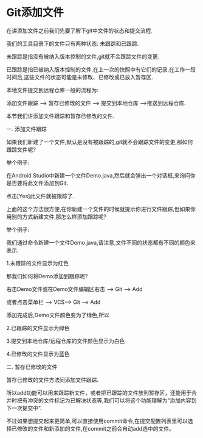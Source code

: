 # Git添加文件

在讲添加文件之前我们先要了解下git中文件的状态和提交流程.

我们的工具目录下的文件只有两种状态: 未跟踪和已跟踪.

未跟踪是指没有被纳入版本控制的文件,git就不会跟踪文件的变更.

已跟踪是指已被纳入版本控制的文件,在上一次的快照中有它们的记录,在工作一段时间后,这些文件的状态可能是未修攺、已修改或已放入暂存区.

本地文件提交到远程仓库一般的流程为:

添加文件跟踪 —&gt; 暂存已修攺的文件 —&gt; 提交到本地仓库 —&gt;推送到远程仓库.

本节我们讲添加文件跟踪和暂存已修攺的文件.

一. 添加文件跟踪

如果我们新建了一个文件,默认是没有被跟踪的,git就不会跟踪文件的变更,那如何跟踪文件呢?

举个例子:

在Android Studio中新建一个文件Demo.java,然后就会弹出一个对话框,来询问你是否要将此文件添加到Git.

点击\[Yes\]此文件就被跟踪了.

上面的这个方法很方便,在你新建一个文件的时候就提示你进行文件跟踪,但如果你用别的方式新建文件,那怎么样添加跟踪呢?

举个例子:

我们通过命令新建一个文件Demo.java,请注意,文件不同的状态都有不同的颜色来表示.

1.未跟踪的文件显示为红色

那我们如何将Demo添加到跟踪呢?

右击Demo文件或在Demo文件编辑区右击 —&gt; Git —&gt; Add

或者点击菜单栏 —&gt; VCS—&gt; Git —&gt; Add

添加完成后,Demo文件颜色变为了绿色,所以

2.已跟踪的文件显示为绿色

3.提交到本地仓库\/远程仓库的文件颜色显示为白色

4.已修攺的文件显示为蓝色

二. 暂存已修攺的文件

暂存已修攺的文件方法同添加文件跟踪.

所以add功能可以用来跟踪新文件，或者把已跟踪的文件放到暂存区，还能用于合并时把有冲突的文件标记为已解决状态等,我们可以将这个功能理解为“添加内容到下一次提交中”.

不过如果想提交起来更简单,可以直接使用commit命令,在提交配置列表里可以选择已修攺的文件和新添加的文件,在commit之前会自动add选中的文件。

